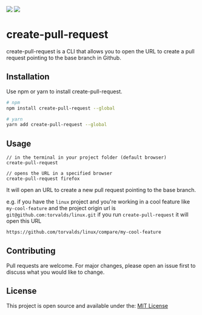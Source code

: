 [<img src="https://img.shields.io/npm/dt/create-pull-request.svg">](https://www.npmjs.com/package/create-pull-request)
[<img src="https://img.shields.io/npm/v/create-pull-request.svg">](https://www.npmjs.com/package/create-pull-request)

# create-pull-request

create-pull-request is a CLI that allows you to open the URL to create a pull request pointing to the base branch in Github.

## Installation

Use npm or yarn to install create-pull-request.

```bash
# npm
npm install create-pull-request --global

# yarn
yarn add create-pull-request --global
```

## Usage

```
// in the terminal in your project folder (default browser)
create-pull-request
```

```
// opens the URL in a specified browser
create-pull-request firefox
```

It will open an URL to create a new pull request pointing to the base branch.

e.g.
if you have the `linux` project and you're working in a cool feature like `my-cool-feature` and the project origin url is `git@github.com:torvalds/linux.git` if you run `create-pull-request` it will open this URL

```bash
https://github.com/torvalds/linux/compare/my-cool-feature
```

## Contributing

Pull requests are welcome. For major changes, please open an issue first to discuss what you would like to change.

## License

This project is open source and available under the: [MIT License](LICENSE)
